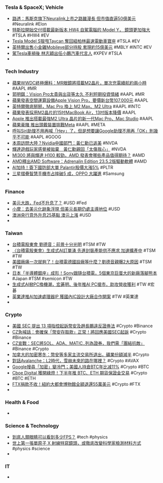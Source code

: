 ### Tesla & SpaceX; Vehicle
- [路透：馬斯克旗下Neuralink上市之路雖漫長 但市值直逼50億美元](https://m.cnyes.com/news/id/5202701) #Neuralink #Elon
- [特斯拉開始交付搭載最新版本 HW4 自駕電腦的 Model Y， 鏡頭更加強大](https://www.techbang.com/posts/106686-tesla-began-shipping-the-model-y-with-hw4-hardware-and-the) #TSLA #HW4 #EV
- [Tesla Model S狠甩Taycan 奪回紐柏林最速電動車寶座](https://autos.yahoo.com.tw/tesla-model-s狠甩taycan-奪回紐柏林最速電動車寶座-014455380.html) #TSLA #EV
- [英特爾出售小金雞Mobileye部分持股 套現約15億美元](https://m.cnyes.com/news/id/5202786) #MBLY #INTC #EV
- [駕Tesla車禍後 林志穎出任小鵬汽車代言人](https://www.chinatimes.com/realtimenews/20230606004081-260404) #XPEV #TSLA
-
### Tech Industry
- [蘋果WWDC終極爆料：MR眼鏡將搭載M2晶片，單次充電續航約兩小時](https://www.techbang.com/posts/106903-apples-wwdc-ultimate-revelation-the-mr-device-will-be) #AAPL #MR
- [郭明錤：Vision Pro太貴與出貨等太久 不利短期投資情緒](https://m.cnyes.com/news/id/5203100) #AAPL #MR
- [蘋果發表空間運算設備Apple Vision Pro，要價新台幣107,000元](https://www.techbang.com/posts/106967-apple-officially-announced-an-augmented-reality-device-apple) #AAPL
- [英特爾徹底掰掰，Mac Pro 換上 M2 Max、M2 Ultra](https://technews.tw/2023/06/06/apple-silicon-mac-pro-2/) #AAPL #INTC
- [蘋果發表採用M2晶片的15吋MacBook Air，13吋版本降價](https://www.ithome.com.tw/news/157197) #AAPL
- [Apple 推出搭載最強M2 Ultra 晶片的新一代Mac Pro、Mac Studio](https://www.kocpc.com.tw/archives/494891) #AAPL
- [蘋果豪賭 推出頭戴裝置挑戰Meta](https://tw.stock.yahoo.com/news/蘋果豪賭-推出頭戴裝置挑戰meta-053626048.html) #AAPL #META
- [呼叫Siri助理不用再喊「Hey」了，但是想要讓Google助理不用再「OK」則幾乎不可能](https://www.techbang.com/posts/106964-instead-of-shouting-hey-siri-to-siri-ios-17-starts-with-just) #AAPL #GOOG
- [本周訪問大陸？Nvidia中國部門：黃仁勳已返美](https://news.cnyes.com/news/id/5202715) #NVDA
- [輝達遊戲玩家感覺被拋棄　黃仁勳親回「太傷我心」](https://tw.nextapple.com/finance/20230606/D27EF5E9FA6406F7CE0F205BC6BAA2FC) #NVDA
- [MI300 將與輝達 H100 較勁，AMD 發表會哪些產品值得期待？](https://technews.tw/2023/06/06/amd-new-product/) #AMD
- [AMD釋出AMD Software：Adrenalin Edition 23.5.2版驅動軟體](https://www.techbang.com/posts/106899-amd-software-adrenalin-edition-2352-release-notes) #AMD
- [AI加持！簽下國防部大單 Palantir股價大漲5%](https://m.cnyes.com/news/id/5202778) #PLTR
- [三星摺疊智慧手機市占摔破5 成，OPPO 大躍進](https://technews.tw/2023/06/06/samsung-foldable-phone-market-share-down/) #Samsung
-
### Finance
- [美元大跌，Fed不升息了？](https://www.dailyfxasia.com/cn/cmarkets/20230606-24222.html) #USD #Fed
- [小摩：去美元化跡象浮現 但美元長期仍處主導地位](https://news.cnyes.com/news/id/5202785) #USD
- [澳洲央行意外升息25基點 澳元上漲](https://m.cnyes.com/news/id/5203152) #USD
-
### Taiwan
- [台積電股東會 劉德音：前景十分光明](https://ctee.com.tw/news/tech/877577.html) #TSM #TW
- [〈台積電股東會〉生成式AI訂單湧 先進封裝產能供不應求 加速擴產中](https://news.cnyes.com/news/id/5203096) #TSM #TW
- [美國廠痛一次就夠了！台積電德國設廠等什麼？劉德音親曝2大原因](https://www.bnext.com.tw/article/75531/tsmc-earning-german-us-expansion-stock) #TSM #TW
- [日本「半導體銀座」成形！Sony跟隨台積電，5個東京巨蛋大的新廠落腳熊本](https://www.bnext.com.tw/article/75507/sony-tsmc-kumamoto) #Japan #TSM #semicon #TW
- [生成式AI掀PC換機潮，宏碁明、後年推AI PC搶市，助攻營收獲利](https://tw.stock.yahoo.com/news/生成式ai掀pc換機潮-宏碁明-後年推ai-pc搶市-助攻營收獲利-074229191.html) #TW #宏碁
- [英業達推AI加速處理器IP 獲國內IC設計大廠合作開案](https://news.cnyes.com/news/id/5203123) #TW #英業達
-
### Crypto
- [美國 SEC 提出 13 項指控起訴幣安及趙長鵬違反證券法](https://blockcast.it/2023/06/05/sec-files-13-charges-against-binance-entities-and-founder-changpeng-zhao/) #Crypto #Binance
- [CZ急喊話：會確保「幣安存取款」正常！將回應美國SEC起訴](https://www.blocktempo.com/cz-responds-to-the-sec-lawsuit-ensure-that-users-withdraw-money-normally/) #Crypto #Binance
- [CZ宣戰：SEC將SOL、ADA、MATIC..列為證券，我們需「團結抗敵」](https://www.blocktempo.com/sec-lists-sol-ada-matic-fil-as-securities/) #Binance #Crypto
- [加拿大的加密寒冬：幣安等多家主流交易所退出，礦業份額減半](https://blockcast.it/2023/06/05/canadas-new-crypto-rules-push-trading-platforms-to-leave/) #Crypto
- [對話Avalanche：L2時代，雪崩未來的路在哪裡？](https://www.blocktempo.com/in-layer2-era-where-is-the-future-of-avalanche/) #Crypto #AVAX
- [Google搜尋「加密」變冷門；美國人持倉BTC年比减11%](https://www.blocktempo.com/dominance-of-bitcoin-supply-has-shift-last-two-years/) #Crypto #BTC
- [Cboe Digital 獲開綠燈！下半年推 BTC、ETH 期貨保證金交易](https://blockcast.it/2023/06/06/cboe-digital-wins-approval-for-margined-bitcoin-and-ether-futures/) #Crypto #BTC #ETH
- [FTX捐款不收！紐約大都會博物館全額退還55萬美元](https://www.blocktempo.com/the-metropolitan-museum-of-art-agrees-to-return-ftx-550000-donation-in-full/) #Crypto #FTX
-
### Health & Food
-
### Science & Technology
- [到底人類眼睛可以看到多少FPS？](https://www.kocpc.com.tw/archives/494830) #tech #physics
- [世上第一張單原子 X 射線特寫鏡頭，或徹底改變科學家檢測材料方式](https://technews.tw/2023/06/05/x-ray-single-atom-sx-stm/) #physics #science
-
### IT
-